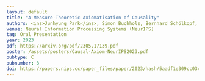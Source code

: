 ```yaml
---
layout: default
title: "A Measure-Theoretic Axiomatisation of Causality"
authors: <ins>Junhyung Park</ins>, Simon Buchholz, Bernhard Schölkopf, <ins>Krikamol Muandet</ins>
venue: Neural Information Processing Systems (NeurIPS)
tag: Oral Presentation
year: 2023
pdf: https://arxiv.org/pdf/2305.17139.pdf
poster: /assets/posters/Causal-Axiom-NeurIPS2023.pdf
pubtype: C
pubnumber: 3
doi: https://papers.nips.cc/paper_files/paper/2023/hash/5aadf1e309cc03cab3ec35afb7c9d0c8-Abstract-Conference.html
---
```

